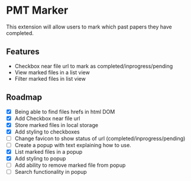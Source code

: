 # PMT Marker 

This extension will allow users to mark which past papers they have completed.

## Features

- Checkbox near file url to mark as completed/inprogress/pending
- View marked files in a list view
- Filter marked files in list view

## Roadmap
- [x] Being able to find files hrefs in html DOM
- [x] Add Checkbox near file url
- [x] Store marked files in local storage
- [x] Add styling to checkboxes
- [ ] Change favicon to show status of url (completed/inprogress/pending)
- [ ] Create a popup with text explaining how to use.
- [x] List marked files in a popup
- [x] Add styling to popup
- [ ] Add ability to remove marked file from popup
- [ ] Search functionality in popup
